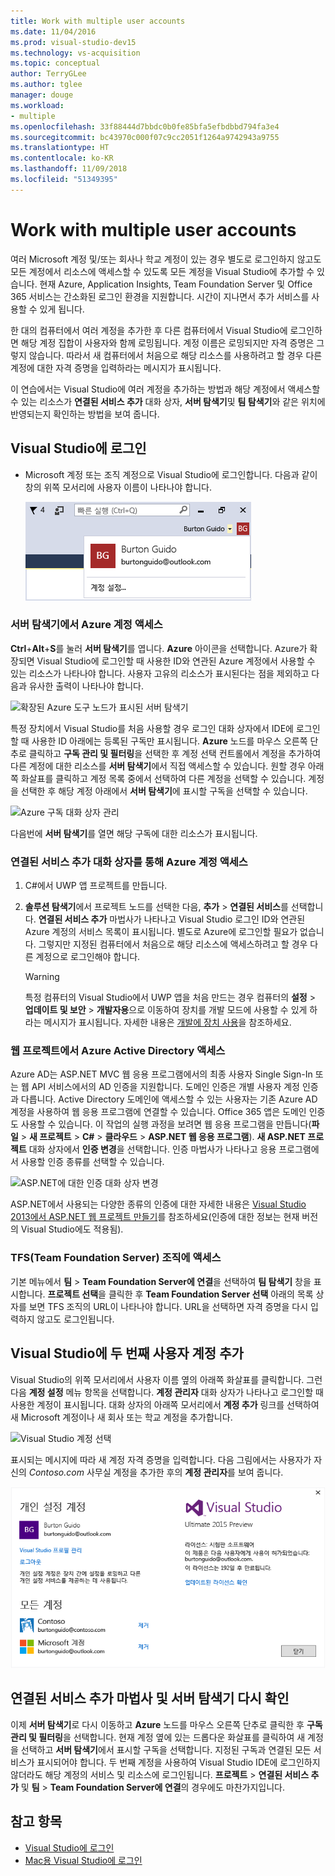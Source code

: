 ```yaml
---
title: Work with multiple user accounts
ms.date: 11/04/2016
ms.prod: visual-studio-dev15
ms.technology: vs-acquisition
ms.topic: conceptual
author: TerryGLee
ms.author: tglee
manager: douge
ms.workload:
- multiple
ms.openlocfilehash: 33f88444d7bbdc0b0fe85bfa5efbdbbd794fa3e4
ms.sourcegitcommit: bc43970c000f07c9cc2051f1264a9742943a9755
ms.translationtype: HT
ms.contentlocale: ko-KR
ms.lasthandoff: 11/09/2018
ms.locfileid: "51349395"
---
```

# <a name="work-with-multiple-user-accounts"></a>Work with multiple user accounts

여러 Microsoft 계정 및/또는 회사나 학교 계정이 있는 경우 별도로 로그인하지 않고도 모든 계정에서 리소스에 액세스할 수 있도록 모든 계정을 Visual Studio에 추가할 수 있습니다. 현재 Azure, Application Insights, Team Foundation Server 및 Office 365 서비스는 간소화된 로그인 환경을 지원합니다. 시간이 지나면서 추가 서비스를 사용할 수 있게 됩니다.

한 대의 컴퓨터에서 여러 계정을 추가한 후 다른 컴퓨터에서 Visual Studio에 로그인하면 해당 계정 집합이 사용자와 함께 로밍됩니다. 계정 이름은 로밍되지만 자격 증명은 그렇지 않습니다. 따라서 새 컴퓨터에서 처음으로 해당 리소스를 사용하려고 할 경우 다른 계정에 대한 자격 증명을 입력하라는 메시지가 표시됩니다.

이 연습에서는 Visual Studio에 여러 계정을 추가하는 방법과 해당 계정에서 액세스할 수 있는 리소스가 **연결된 서비스 추가** 대화 상자, **서버 탐색기**및 **팀 탐색기**와 같은 위치에 반영되는지 확인하는 방법을 보여 줍니다.

## <a name="sign-in-to-visual-studio"></a>Visual Studio에 로그인

- Microsoft 계정 또는 조직 계정으로 Visual Studio에 로그인합니다. 다음과 같이 창의 위쪽 모서리에 사용자 이름이 나타나야 합니다.

     ![현재 로그인한 사용자](../ide/media/vs2015_username.png)

### <a name="access-your-azure-account-in-server-explorer"></a>서버 탐색기에서 Azure 계정 액세스

**Ctrl**+**Alt**+**S**를 눌러 **서버 탐색기**를 엽니다. **Azure** 아이콘을 선택합니다. Azure가 확장되면 Visual Studio에 로그인할 때 사용한 ID와 연관된 Azure 계정에서 사용할 수 있는 리소스가 나타나야 합니다. 사용자 고유의 리소스가 표시된다는 점을 제외하고 다음과 유사한 출력이 나타나야 합니다.

![확장된 Azure 도구 노드가 표시된 서버 탐색기](../ide/media/vs2015_serverexplorer.png)

특정 장치에서 Visual Studio를 처음 사용할 경우 로그인 대화 상자에서 IDE에 로그인할 때 사용한 ID 아래에는 등록된 구독만 표시됩니다. **Azure** 노드를 마우스 오른쪽 단추로 클릭하고 **구독 관리 및 필터링**을 선택한 후 계정 선택 컨트롤에서 계정을 추가하여 다른 계정에 대한 리소스를 **서버 탐색기**에서 직접 액세스할 수 있습니다. 원할 경우 아래쪽 화살표를 클릭하고 계정 목록 중에서 선택하여 다른 계정을 선택할 수 있습니다. 계정을 선택한 후 해당 계정 아래에서 **서버 탐색기**에 표시할 구독을 선택할 수 있습니다.

![Azure 구독 대화 상자 관리](../ide/media/vs2015_manage_subs.png)

다음번에 **서버 탐색기**를 열면 해당 구독에 대한 리소스가 표시됩니다.

### <a name="access-your-azure-account-via-add-connected-service-dialog"></a>연결된 서비스 추가 대화 상자를 통해 Azure 계정 액세스

1. C#에서 UWP 앱 프로젝트를 만듭니다.

1. **솔루션 탐색기**에서 프로젝트 노드를 선택한 다음, **추가** > **연결된 서비스**를 선택합니다. **연결된 서비스 추가** 마법사가 나타나고 Visual Studio 로그인 ID와 연관된 Azure 계정의 서비스 목록이 표시됩니다. 별도로 Azure에 로그인할 필요가 없습니다. 그렇지만 지정된 컴퓨터에서 처음으로 해당 리소스에 액세스하려고 할 경우 다른 계정으로 로그인해야 합니다.

    > [!WARNING]
    > 특정 컴퓨터의 Visual Studio에서 UWP 앱을 처음 만드는 경우 컴퓨터의 **설정** > **업데이트 및 보안** > **개발자용**으로 이동하여 장치를 개발 모드에 사용할 수 있게 하라는 메시지가 표시됩니다. 자세한 내용은 [개발에 장치 사용](/windows/uwp/get-started/enable-your-device-for-development)을 참조하세요.

### <a name="access_azure"></a> 웹 프로젝트에서 Azure Active Directory 액세스

Azure AD는 ASP.NET MVC 웹 응용 프로그램에서의 최종 사용자 Single Sign-In 또는 웹 API 서비스에서의 AD 인증을 지원합니다. 도메인 인증은 개별 사용자 계정 인증과 다릅니다. Active Directory 도메인에 액세스할 수 있는 사용자는 기존 Azure AD 계정을 사용하여 웹 응용 프로그램에 연결할 수 있습니다. Office 365 앱은 도메인 인증도 사용할 수 있습니다. 이 작업의 실행 과정을 보려면 웹 응용 프로그램을 만듭니다(**파일** > **새 프로젝트** > **C#** > **클라우드** > **ASP.NET 웹 응용 프로그램**). **새 ASP.NET 프로젝트** 대화 상자에서 **인증 변경**을 선택합니다. 인증 마법사가 나타나고 응용 프로그램에서 사용할 인증 종류를 선택할 수 있습니다.

![ASP.NET에 대한 인증 대화 상자 변경](../ide/media/vs2015_change_authentication.png)

ASP.NET에서 사용되는 다양한 종류의 인증에 대한 자세한 내용은 [Visual Studio 2013에서 ASP.NET 웹 프로젝트 만들기](http://www.asp.net/visual-studio/overview/2013/creating-web-projects-in-visual-studio#orgauth)를 참조하세요(인증에 대한 정보는 현재 버전의 Visual Studio에도 적용됨).

### <a name="access-your-team-foundation-server-tfs-organization"></a>TFS(Team Foundation Server) 조직에 액세스

기본 메뉴에서 **팀** > **Team Foundation Server에 연결**을 선택하여 **팀 탐색기** 창을 표시합니다. **프로젝트 선택**을 클릭한 후 **Team Foundation Server 선택** 아래의 목록 상자를 보면 TFS 조직의 URL이 나타나야 합니다. URL을 선택하면 자격 증명을 다시 입력하지 않고도 로그인됩니다.

## <a name="add-a-second-user-account-to-visual-studio"></a>Visual Studio에 두 번째 사용자 계정 추가

Visual Studio의 위쪽 모서리에서 사용자 이름 옆의 아래쪽 화살표를 클릭합니다. 그런 다음 **계정 설정** 메뉴 항목을 선택합니다. **계정 관리자** 대화 상자가 나타나고 로그인할 때 사용한 계정이 표시됩니다. 대화 상자의 아래쪽 모서리에서 **계정 추가** 링크를 선택하여 새 Microsoft 계정이나 새 회사 또는 학교 계정을 추가합니다.

![Visual Studio 계정 선택](../ide/media/vs2015_acct_picker.png)

표시되는 메시지에 따라 새 계정 자격 증명을 입력합니다. 다음 그림에서는 사용자가 자신의 *Contoso.com* 사무실 계정을 추가한 후의 **계정 관리자**를 보여 줍니다.

![계정 관리자](../ide/media/vs2015_accountmanager.gif)

## <a name="revisit-the-add-connected-services-wizard-and-server-explorer"></a>연결된 서비스 추가 마법사 및 서버 탐색기 다시 확인

이제 **서버 탐색기**로 다시 이동하고 **Azure** 노드를 마우스 오른쪽 단추로 클릭한 후 **구독 관리 및 필터링**을 선택합니다. 현재 계정 옆에 있는 드롭다운 화살표를 클릭하여 새 계정을 선택하고 **서버 탐색기**에서 표시할 구독을 선택합니다. 지정된 구독과 연결된 모든 서비스가 표시되어야 합니다. 두 번째 계정을 사용하여 Visual Studio IDE에 로그인하지 않더라도 해당 계정의 서비스 및 리소스에 로그인됩니다. **프로젝트** > **연결된 서비스 추가** 및 **팀** > **Team Foundation Server에 연결**의 경우에도 마찬가지입니다.

## <a name="see-also"></a>참고 항목

- [Visual Studio에 로그인](signing-in-to-visual-studio.md)
- [Mac용 Visual Studio에 로그인](/visualstudio/mac/signing-in)
